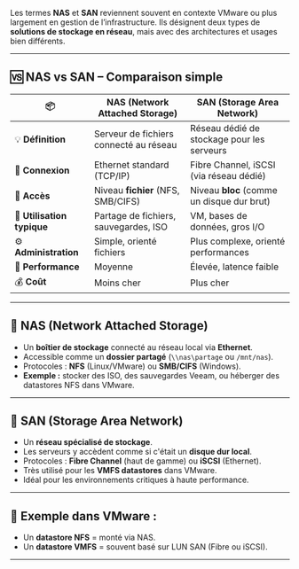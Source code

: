 Les termes **NAS** et **SAN** reviennent souvent en contexte VMware ou plus largement en gestion de l’infrastructure. Ils désignent deux types de **solutions de stockage en réseau**, mais avec des architectures et usages bien différents.

---

## 🆚 **NAS vs SAN – Comparaison simple**

| 📦 | **NAS (Network Attached Storage)** | **SAN (Storage Area Network)** |
|----|------------------------------------|---------------------------------|
| 💡 **Définition** | Serveur de fichiers connecté au réseau | Réseau dédié de stockage pour les serveurs |
| 📡 **Connexion** | Ethernet standard (TCP/IP) | Fibre Channel, iSCSI (via réseau dédié) |
| 📁 **Accès** | Niveau **fichier** (NFS, SMB/CIFS) | Niveau **bloc** (comme un disque dur brut) |
| 🔧 **Utilisation typique** | Partage de fichiers, sauvegardes, ISO | VM, bases de données, gros I/O |
| ⚙️ **Administration** | Simple, orienté fichiers | Plus complexe, orienté performances |
| 🚀 **Performance** | Moyenne | Élevée, latence faible |
| 💰 **Coût** | Moins cher | Plus cher |

---

## 🔹 **NAS (Network Attached Storage)**

- Un **boîtier de stockage** connecté au réseau local via **Ethernet**.
- Accessible comme un **dossier partagé** (`\\nas\partage` ou `/mnt/nas`).
- Protocoles : **NFS** (Linux/VMware) ou **SMB/CIFS** (Windows).
- **Exemple :** stocker des ISO, des sauvegardes Veeam, ou héberger des datastores NFS dans VMware.

---

## 🔹 **SAN (Storage Area Network)**

- Un **réseau spécialisé de stockage**.
- Les serveurs y accèdent comme si c'était un **disque dur local**.
- Protocoles : **Fibre Channel** (haut de gamme) ou **iSCSI** (Ethernet).
- Très utilisé pour les **VMFS datastores** dans VMware.
- Idéal pour les environnements critiques à haute performance.

---

## 📌 Exemple dans VMware :

- Un **datastore NFS** = monté via NAS.
- Un **datastore VMFS** = souvent basé sur LUN SAN (Fibre ou iSCSI).

---
